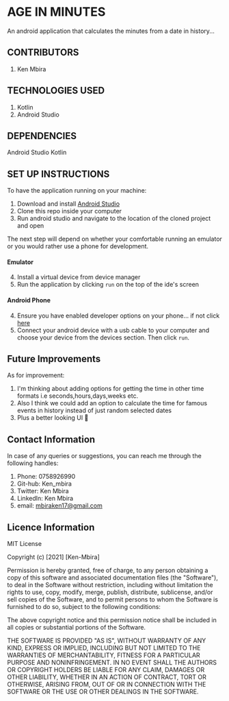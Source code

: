 # AGE IN MINUTES
An android application that calculates the minutes from a date in history...

## CONTRIBUTORS
1. Ken Mbira

## TECHNOLOGIES USED
1. Kotlin
2. Android Studio

## DEPENDENCIES
Android Studio
Kotlin

## SET UP INSTRUCTIONS
To have the application running on your machine:
1. Download and install [Android Studio](https://developer.android.com/studio)
2. Clone this repo inside your computer
3. Run android studio and navigate to the location of the cloned project and open

The next step will depend on whether your comfortable running an emulator or you would 
rather use a phone for development.
#### Emulator
4. Install a virtual device from device manager
5. Run the application by clicking <code>run</code> on the top of the ide's screen
#### Android Phone
4. Ensure you have enabled developer options on your phone... if not click [here](https://developer.android.com/studio/debug/dev-options)
5. Connect your android device with a usb cable to your computer and choose your device from the devices section. Then click <code>run</code>.

## Future Improvements
As for improvement:
1. I'm thinking about adding options for getting the time in other time formats i.e seconds,hours,days,weeks etc.
2. Also I think we could add an option to calculate the time for famous events in history instead of just random selected dates
3. Plus a better looking UI :rofl:

## Contact Information
In case of any queries or suggestions, you can reach me through the following handles:
1. Phone: 0758926990
2. Git-hub: Ken_mbira
3. Twitter: Ken Mbira
4. LinkedIn: Ken Mbira
5. email: mbiraken17@gmail.com

## Licence Information
MIT License

Copyright (c) [2021] [Ken-Mbira]

Permission is hereby granted, free of charge, to any person obtaining a copy
of this software and associated documentation files (the "Software"), to deal
in the Software without restriction, including without limitation the rights
to use, copy, modify, merge, publish, distribute, sublicense, and/or sell
copies of the Software, and to permit persons to whom the Software is
furnished to do so, subject to the following conditions:

The above copyright notice and this permission notice shall be included in all
copies or substantial portions of the Software.

THE SOFTWARE IS PROVIDED "AS IS", WITHOUT WARRANTY OF ANY KIND, EXPRESS OR
IMPLIED, INCLUDING BUT NOT LIMITED TO THE WARRANTIES OF MERCHANTABILITY,
FITNESS FOR A PARTICULAR PURPOSE AND NONINFRINGEMENT. IN NO EVENT SHALL THE
AUTHORS OR COPYRIGHT HOLDERS BE LIABLE FOR ANY CLAIM, DAMAGES OR OTHER
LIABILITY, WHETHER IN AN ACTION OF CONTRACT, TORT OR OTHERWISE, ARISING FROM,
OUT OF OR IN CONNECTION WITH THE SOFTWARE OR THE USE OR OTHER DEALINGS IN THE
SOFTWARE.
